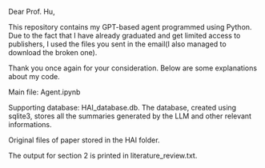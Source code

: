 Dear Prof. Hu,

This repository contains my GPT-based agent programmed using Python. Due to the fact that I have already graduated and get limited access to publishers, I used the files you sent in the email(I also managed to download the broken one). 

Thank you once again for your consideration. Below are some explanations about my code.

Main file: Agent.ipynb

Supporting database: HAI_database.db. The database, created using sqlite3, stores all the summaries generated by the LLM and other relevant informations.

Original files of paper stored in the HAI folder.

The output for section 2 is printed in literature_review.txt.
